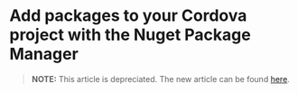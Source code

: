 ﻿<properties pageTitle="Add packages to your Cordova project with the Nuget Package Manager"
  description="This is an article on nuget tutorial"
  services=""
  documentationCenter=""
  authors="bursteg" />

# Add packages to your Cordova project with the Nuget Package Manager

> **NOTE:** This article is depreciated. The new article can be found [here](/articles/getting-started/tutorial-nuget.md).
